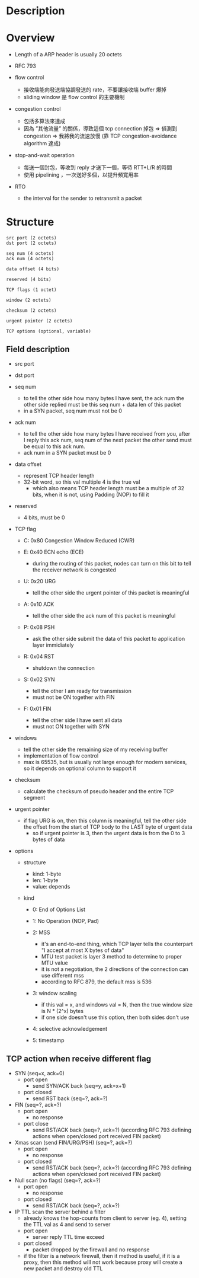 # Description


# Overview
* Length of a ARP header is usually 20 octets

* RFC 793

* flow control
    - 接收端能向發送端協調發送的 rate，不要讓接收端 buffer 爆掉
    - sliding window 是 flow control 的主要機制

* congestion control
    - 包括多算法來達成
    - 因為 ”其他流量” 的關係，導致這個 tcp connection 掉包 => 偵測到 congestion => 我將我的流速放慢 (靠 TCP congestion-avoidance algorithm 達成)

* stop-and-wait operation
    - 每送一個封包，等收到 reply 才送下一個，等待 RTT+L/R 的時間
    - 使用 pipelining ，一次送好多個，以提升頻寬用率

* RTO
    * the interval for the sender to retransmit a packet

# Structure

    src port (2 octets)
    dst port (2 octets)

    seq num (4 octets)
    ack num (4 octets)

    data offset (4 bits)

    reserved (4 bits)

    TCP flags (1 octet)

    window (2 octets)

    checksum (2 octets)

    urgent pointer (2 octets)

    TCP options (optional, variable)


## Field description
* src port
* dst port

* seq num
    * to tell the other side how many bytes I have sent, the ack num the other side replied must be this seq num + data len of this packet
    * in a SYN packet, seq num must not be 0

* ack num
    * to tell the other side how many bytes I have received from you, after I reply this ack num, seq num of the next packet the other send must be equal to this ack num.
    * ack num in a SYN packet must be 0

* data offset
    * represent TCP header length
    * 32-bit word, so this val multiple 4 is the true val
        * which also means TCP header length must be a multiple of 32 bits, when it is not, using Padding (NOP) to fill it

* reserved
    * 4 bits, must be 0

* TCP flag
    * C: 0x80 Congestion Window Reduced (CWR)

    * E: 0x40 ECN echo (ECE)
        * during the routing of this packet, nodes can turn on this bit to tell the receiver network is congested

    * U: 0x20 URG
        * tell the other side the urgent pointer of this packet is meaningful

    * A: 0x10 ACK
        * tell the other side the ack num of this packet is meaningful

    * P: 0x08 PSH
        * ask the other side submit the data of this packet to application layer immidiately

    * R: 0x04 RST
        * shutdown the connection

    * S: 0x02 SYN
        * tell the other I am ready for transmission
        * must not be ON together with FIN

    * F: 0x01 FIN
        * tell the other side I have sent all data
        * must not ON together with SYN

* windows
    * tell the other side the remaining size of my receiving buffer
    * implementation of flow control
    * max is 65535, but is usually not large enough for modern services, so it depends on optional column to support it

* checksum
    * calculate the checksum of pseudo header and the entire TCP segment
    
* urgent pointer
    * if flag URG is on, then this column is meaningful, tell the other side the offset from the start of TCP body to the LAST byte of urgent data
        * so if urgent pointer is 3, then the urgent data is from the 0 to 3 bytes of data


* options
    * structure
        * kind: 1-byte
        * len: 1-byte
        * value: depends
    
    * kind
        * 0: End of Options List
        * 1: No Operation (NOP, Pad)

        * 2: MSS
			* it's an end-to-end thing, which TCP layer tells the counterpart "I accept at most X bytes of data"
            * MTU test packet is layer 3 method to determine to proper MTU value
			* it is not a negotiation, the 2 directions of the connection can use different mss
			* according to RFC 879, the default mss is 536

        * 3: window scaling
            * if this val = x, and windows val = N, then the true window size is N * (2^x) bytes
            * if one side doesn't use this option, then both sides don't use


        * 4: selective acknowledgement

        * 5: timestamp

## TCP action when receive different flag

* SYN (seq=x, ack=0)
    * port open
        * send SYN/ACK back (seq=y, ack=x+1)
    * port closed
        * send RST back (seq=?, ack=?)
* FIN (seq=?, ack=?) 
    * port open
        * no response
    * port close
        * send RST/ACK back (seq=?, ack=?) (according RFC 793 defining actions when open/closed port received FIN packet)
* Xmas scan (send FIN/URG/PSH) (seq=?, ack=?)
    * port open
        * no response
    * port closed
        * send RST/ACK back (seq=?, ack=?) (according RFC 793 defining actions when open/closed port received FIN packet)
* Null scan (no flags) (seq=?, ack=?)
    * port open
        * no response
    * port closed
        * send RST/ACK back (seq=?, ack=?)
* IP TTL scan the server behind a filter
    * already knows the hop-counts from client to server (eg. 4), setting the TTL val as 4 and send to server
    * port open
        * server reply TTL time exceed
    * port closed
        * packet dropped by the firewall and no response
    * if the filter is a network firewall, then it method is useful, if it is a proxy, then this method will not work because proxy will create a new packet and destroy old TTL
